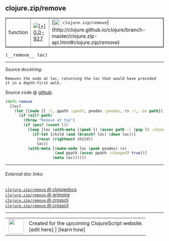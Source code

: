 ## clojure.zip/remove



 <table border="1">
<tr>
<td>function</td>
<td><a href="https://github.com/cljsinfo/cljs-api-docs/tree/0.0-927"><img valign="middle" alt="[+] 0.0-927" title="Added in 0.0-927" src="https://img.shields.io/badge/+-0.0--927-lightgrey.svg"></a> </td>
<td>
[<img height="24px" valign="middle" src="http://i.imgur.com/1GjPKvB.png"> <samp>clojure.zip/remove</samp>](http://clojure.github.io/clojure/branch-master/clojure.zip-api.html#clojure.zip/remove)
</td>
</tr>
</table>


 <samp>
(__remove__ loc)<br>
</samp>

---





Source docstring:

```
Removes the node at loc, returning the loc that would have preceded
it in a depth-first walk.
```


Source code @ [github](https://github.com/clojure/clojurescript/blob/r1.7.58/src/main/cljs/clojure/zip.cljs#L237-L251):

```clj
(defn remove
  [loc]
    (let [[node {l :l, ppath :ppath, pnodes :pnodes, rs :r, :as path}] loc]
      (if (nil? path)
        (throw "Remove at top")
        (if (pos? (count l))
          (loop [loc (with-meta [(peek l) (assoc path :l (pop l) :changed? true)] (meta loc))]
            (if-let [child (and (branch? loc) (down loc))]
              (recur (rightmost child))
              loc))
          (with-meta [(make-node loc (peek pnodes) rs) 
                      (and ppath (assoc ppath :changed? true))]
                     (meta loc))))))
```

<!--
Repo - tag - source tree - lines:

 <pre>
clojurescript @ r1.7.58
└── src
    └── main
        └── cljs
            └── clojure
                └── <ins>[zip.cljs:237-251](https://github.com/clojure/clojurescript/blob/r1.7.58/src/main/cljs/clojure/zip.cljs#L237-L251)</ins>
</pre>

-->

---



###### External doc links:

[`clojure.zip/remove` @ clojuredocs](http://clojuredocs.org/clojure.zip/remove)<br>
[`clojure.zip/remove` @ grimoire](http://conj.io/store/v1/org.clojure/clojure/1.7.0-beta3/clj/clojure.zip/remove/)<br>
[`clojure.zip/remove` @ crossclj](http://crossclj.info/fun/clojure.zip/remove.html)<br>
[`clojure.zip/remove` @ crossclj](http://crossclj.info/fun/clojure.zip.cljs/remove.html)<br>

---

 <table>
<tr><td>
<img valign="middle" align="right" width="48px" src="http://i.imgur.com/Hi20huC.png">
</td><td>
Created for the upcoming ClojureScript website.<br>
[edit here] | [learn how]
</td></tr></table>

[edit here]:https://github.com/cljsinfo/cljs-api-docs/blob/master/cljsdoc/clojure.zip/remove.cljsdoc
[learn how]:https://github.com/cljsinfo/cljs-api-docs/wiki/cljsdoc-files

<!--

This information was too distracting to show to readers, but I'll leave it
commented here since it is helpful to:

- pretty-print the data used to generate this document
- and show how to retrieve that data



The API data for this symbol:

```clj
{:ns "clojure.zip",
 :name "remove",
 :signature ["[loc]"],
 :history [["+" "0.0-927"]],
 :type "function",
 :full-name-encode "clojure.zip/remove",
 :source {:code "(defn remove\n  [loc]\n    (let [[node {l :l, ppath :ppath, pnodes :pnodes, rs :r, :as path}] loc]\n      (if (nil? path)\n        (throw \"Remove at top\")\n        (if (pos? (count l))\n          (loop [loc (with-meta [(peek l) (assoc path :l (pop l) :changed? true)] (meta loc))]\n            (if-let [child (and (branch? loc) (down loc))]\n              (recur (rightmost child))\n              loc))\n          (with-meta [(make-node loc (peek pnodes) rs) \n                      (and ppath (assoc ppath :changed? true))]\n                     (meta loc))))))",
          :title "Source code",
          :repo "clojurescript",
          :tag "r1.7.58",
          :filename "src/main/cljs/clojure/zip.cljs",
          :lines [237 251]},
 :full-name "clojure.zip/remove",
 :clj-symbol "clojure.zip/remove",
 :docstring "Removes the node at loc, returning the loc that would have preceded\nit in a depth-first walk."}

```

Retrieve the API data for this symbol:

```clj
;; from Clojure REPL
(require '[clojure.edn :as edn])
(-> (slurp "https://raw.githubusercontent.com/cljsinfo/cljs-api-docs/catalog/cljs-api.edn")
    (edn/read-string)
    (get-in [:symbols "clojure.zip/remove"]))
```

-->
